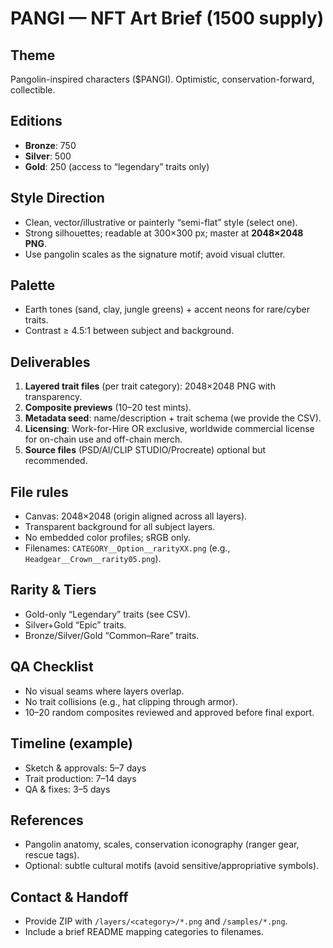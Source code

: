 
# PANGI — NFT Art Brief (1500 supply)

## Theme
Pangolin-inspired characters ($PANGI). Optimistic, conservation-forward, collectible.

## Editions
- **Bronze**: 750
- **Silver**: 500
- **Gold**: 250 (access to “legendary” traits only)

## Style Direction
- Clean, vector/illustrative or painterly “semi-flat” style (select one).
- Strong silhouettes; readable at 300×300 px; master at **2048×2048 PNG**.
- Use pangolin scales as the signature motif; avoid visual clutter.

## Palette
- Earth tones (sand, clay, jungle greens) + accent neons for rare/cyber traits.
- Contrast ≥ 4.5:1 between subject and background.

## Deliverables
1. **Layered trait files** (per trait category): 2048×2048 PNG with transparency.
2. **Composite previews** (10–20 test mints).
3. **Metadata seed**: name/description + trait schema (we provide the CSV).
4. **Licensing**: Work-for-Hire OR exclusive, worldwide commercial license for on-chain use and off-chain merch.
5. **Source files** (PSD/AI/CLIP STUDIO/Procreate) optional but recommended.

## File rules
- Canvas: 2048×2048 (origin aligned across all layers).
- Transparent background for all subject layers.
- No embedded color profiles; sRGB only.
- Filenames: `CATEGORY__Option__rarityXX.png` (e.g., `Headgear__Crown__rarity05.png`).

## Rarity & Tiers
- Gold-only “Legendary” traits (see CSV).
- Silver+Gold “Epic” traits.
- Bronze/Silver/Gold “Common–Rare” traits.

## QA Checklist
- No visual seams where layers overlap.
- No trait collisions (e.g., hat clipping through armor).
- 10–20 random composites reviewed and approved before final export.

## Timeline (example)
- Sketch & approvals: 5–7 days
- Trait production: 7–14 days
- QA & fixes: 3–5 days

## References
- Pangolin anatomy, scales, conservation iconography (ranger gear, rescue tags).
- Optional: subtle cultural motifs (avoid sensitive/appropriative symbols).

## Contact & Handoff
- Provide ZIP with `/layers/<category>/*.png` and `/samples/*.png`.
- Include a brief README mapping categories to filenames.
